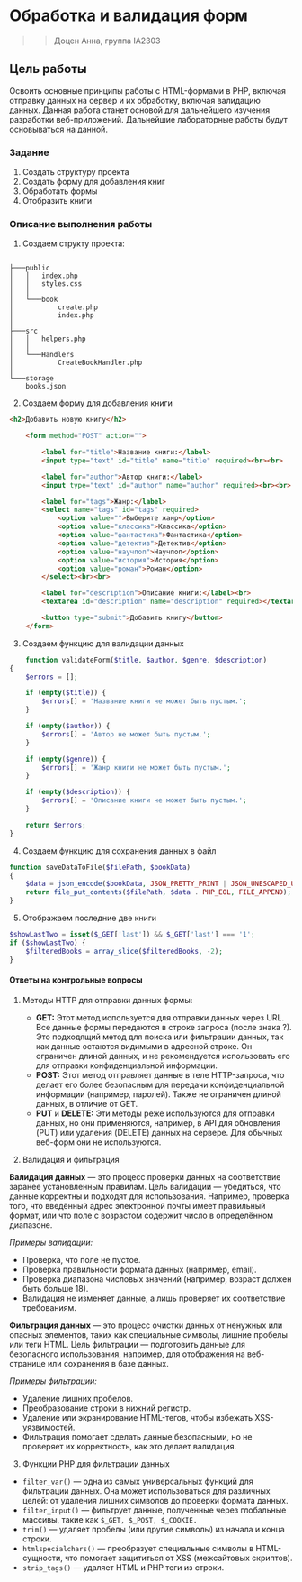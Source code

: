 # Обработка и валидация форм

>> Доцен Анна, группа IA2303

## Цель работы

Освоить основные принципы работы с HTML-формами в PHP, включая отправку данных на сервер и их обработку, включая валидацию данных.
Данная работа станет основой для дальнейшего изучения разработки веб-приложений. Дальнейшие лабораторные работы будут основываться на данной.

### Задание

1. Создать структуру проекта
2. Создать форму для добавления книг
3. Обработать формы
4. Отобразить книги

### Описание выполнения работы

1. Создаем структу проекта:

```plaintext

├───public
│   │   index.php
│   │   styles.css
│   │
│   └───book
│           create.php
│           index.php
│
├───src
│   │   helpers.php
│   │
│   └───Handlers
│           CreateBookHandler.php
│
└───storage
    books.json
```

2. Создаем форму для добавления книги

```html
<h2>Добавить новую книгу</h2>

    <form method="POST" action="">

        <label for="title">Название книги:</label>
        <input type="text" id="title" name="title" required><br><br>

        <label for="author">Автор книги:</label>
        <input type="text" id="author" name="author" required><br><br>

        <label for="tags">Жанр:</label>
        <select name="tags" id="tags" required>
            <option value="">Выберите жанр</option>
            <option value="классика">Классика</option>
            <option value="фантастика">Фантастика</option>
            <option value="детектив">Детектив</option>
            <option value="научпоп">Научпоп</option>
            <option value="история">История</option>
            <option value="роман">Роман</option>
        </select><br><br>

        <label for="description">Описание книги:</label><br>
        <textarea id="description" name="description" required></textarea><br><br>

        <button type="submit">Добавить книгу</button>
    </form>
```

3. Создаем функцию для валидации данных

```php
    function validateForm($title, $author, $genre, $description)
{
    $errors = [];

    if (empty($title)) {
        $errors[] = 'Название книги не может быть пустым.';
    }

    if (empty($author)) {
        $errors[] = 'Автор не может быть пустым.';
    }

    if (empty($genre)) {
        $errors[] = 'Жанр книги не может быть пустым.';
    }

    if (empty($description)) {
        $errors[] = 'Описание книги не может быть пустым.';
    }

    return $errors;
}
```

4. Создаем функцию для сохранения данных в файл

```php
function saveDataToFile($filePath, $bookData)
{
    $data = json_encode($bookData, JSON_PRETTY_PRINT | JSON_UNESCAPED_UNICODE);
    return file_put_contents($filePath, $data . PHP_EOL, FILE_APPEND);
}
```

5. Отображаем последние две книги

```php
$showLastTwo = isset($_GET['last']) && $_GET['last'] === '1';
if ($showLastTwo) {
    $filteredBooks = array_slice($filteredBooks, -2);
}
```

#### Ответы на контрольные вопросы

1. Методы HTTP для отправки данных формы:
   - **GET:** Этот метод используется для отправки данных через URL. Все данные формы передаются в строке запроса (после знака ?). Это подходящий метод для поиска или фильтрации данных, так как данные остаются видимыми в адресной строке. Он ограничен длиной данных, и не рекомендуется использовать его для отправки конфиденциальной информации.
   - **POST:** Этот метод отправляет данные в теле HTTP-запроса, что делает его более безопасным для передачи конфиденциальной информации (например, паролей). Также не ограничен длиной данных, в отличие от GET.
   - **PUT** и **DELETE:** Эти методы реже используются для отправки данных, но они применяются, например, в API для обновления (PUT) или удаления (DELETE) данных на сервере. Для обычных веб-форм они не используются.
  
2. Валидация и фильтрация

**Валидация данных** — это процесс проверки данных на соответствие заранее установленным правилам. Цель валидации — убедиться, что данные корректны и подходят для использования. Например, проверка того, что введённый адрес электронной почты имеет правильный формат, или что поле с возрастом содержит число в определённом диапазоне.

*Примеры валидации:*

- Проверка, что поле не пустое.
- Проверка правильности формата данных (например, email).
- Проверка диапазона числовых значений (например, возраст должен быть больше 18).
- Валидация не изменяет данные, а лишь проверяет их соответствие требованиям.

**Фильтрация данных** — это процесс очистки данных от ненужных или опасных элементов, таких как специальные символы, лишние пробелы или теги HTML. Цель фильтрации — подготовить данные для безопасного использования, например, для отображения на веб-странице или сохранения в базе данных.

*Примеры фильтрации:*

- Удаление лишних пробелов.
- Преобразование строки в нижний регистр.
- Удаление или экранирование HTML-тегов, чтобы избежать XSS-уязвимостей.
- Фильтрация помогает сделать данные безопасными, но не проверяет их корректность, как это делает валидация.

3. Функции PHP для фильтрации данных

- ```filter_var()``` — одна из самых универсальных функций для фильтрации данных. Она может использоваться для различных целей: от удаления лишних символов до проверки формата данных.
- ```filter_input()``` — фильтрует данные, полученные через глобальные массивы, такие как ```$_GET, $_POST, $_COOKIE.```
- ```trim()``` — удаляет пробелы (или другие символы) из начала и конца строки.
- ```htmlspecialchars()``` — преобразует специальные символы в HTML-сущности, что помогает защититься от XSS (межсайтовых скриптов).
- ```strip_tags()``` — удаляет HTML и PHP теги из строки.

